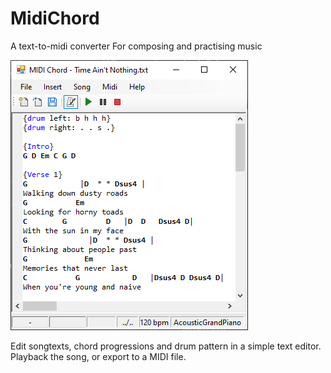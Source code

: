 # MidiChord

A text-to-midi converter
For composing and practising music

![MidiChord](MidiChord.png)

Edit songtexts, chord progressions and drum pattern in a simple text editor.
Playback the song, or export to a MIDI file.
